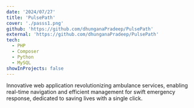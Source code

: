 ```yaml
---
date: '2024/07/27'
title: 'PulsePath'
cover: './passs1.png'
github: 'https://github.com/dhunganaPradeep/PulsePath'
external: 'https://github.com/dhunganaPradeep/PulsePath'
tech:
  - PHP
  - Composer
  - Python
  - MySQL
showInProjects: false
---
```


Innovative web application revolutionizing ambulance services, enabling real-time navigation and efficient management for swift emergency response, dedicated to saving lives with a single click.
